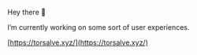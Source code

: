 Hey there 🌳

I’m currently working on some sort of user experiences.

[https://torsalve.xyz/](https://torsalve.xyz/)
